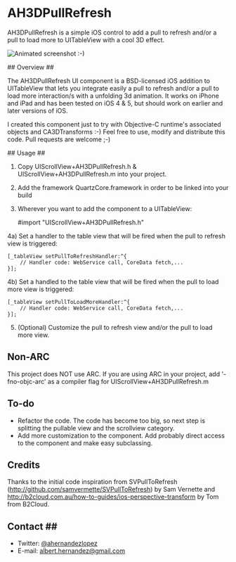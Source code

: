 # AH3DPullRefresh #

AH3DPullRefresh is a simple iOS control to add a pull to refresh and/or a pull to load more to UITableView with a cool 3D effect.

![Animated screenshot :-)](https://raw.github.com/ahernandezlopez/AH3DPullToRefresh/master/Screenshots/animation.gif)

## Overview ##

The AH3DPullRefresh UI component is a BSD-licensed iOS addition to UITableView that lets you integrate easily a pull to refresh and/or a pull to load more interaction/s with a unfolding 3d animation. It works on iPhone and iPad and has been tested on iOS 4 & 5, but should work on earlier and later versions of iOS.

I created this component just to try with Objective-C runtime's associated objects and CA3DTransforms :-) Feel free to use, modify and distribute this code. Pull requests are welcome ;-)

## Usage ##

1) Copy UIScrollView+AH3DPullRefresh.h & UIScrollView+AH3DPullRefresh.m into your project.

2) Add the framework QuartzCore.framework in order to be linked into your build

3) Wherever you want to add the component to a UITableView:
	
	#import "UIScrollView+AH3DPullRefresh.h"
	
4a) Set a handler to the table view that will be fired when the pull to refresh view is triggered:

	[_tableView setPullToRefreshHandler:^{
		// Handler code: WebService call, CoreData fetch,...
    }];

4b) Set a handled to the table view that will be fired when the pull to load more view is triggered:

	[_tableView setPullToLoadMoreHandler:^{
		// Handler code: WebService call, CoreData fetch,...
	}];
	
5) (Optional) Customize the pull to refresh view and/or the pull to load more view.

## Non-ARC ##

This project does NOT use ARC. If you are using ARC in your project, add '-fno-objc-arc' as a compiler flag for UIScrollView+AH3DPullRefresh.m

## To-do ##

- Refactor the code. The code has become too big, so next step is splitting the pullable view and the scrollview category.
- Add more customization to the component. Add probably direct access to the component and make easy subclassing.

## Credits ##

Thanks to the initial code inspiration from SVPullToRefresh (http://github.com/samvermette/SVPullToRefresh) by Sam Vernette and http://b2cloud.com.au/how-to-guides/ios-perspective-transform by Tom from B2Cloud.

## Contact ##

- Twitter: [@ahernandezlopez](http://twitter.com/ahernandezlopez)
- E-mail: [albert.hernandez@gmail.com](mailto:albert.hernandez@gmail.com)